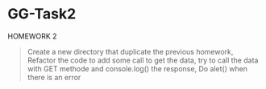# GG-Task2
HOMEWORK 2
> Create a new directory that duplicate the previous homework, 
> Refactor the code to add some call to get the data, 
> try to call the data with GET methode and console.log() the response, 
> Do alet() when there is an error
